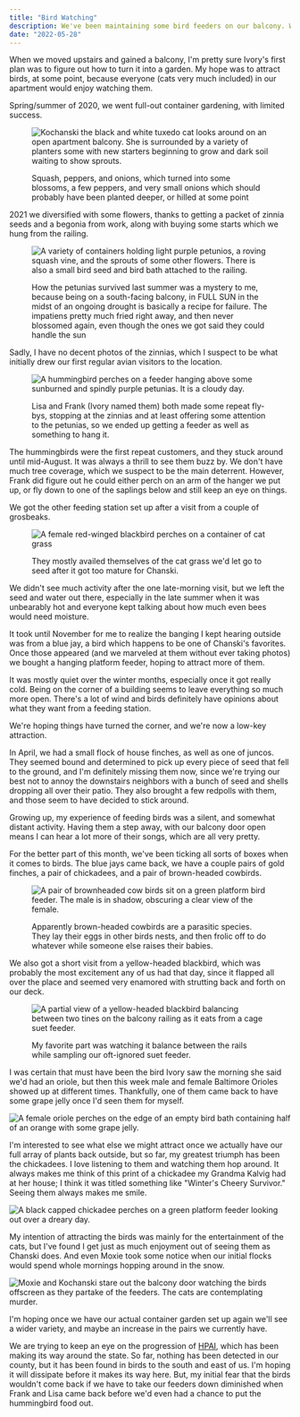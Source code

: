 ```yaml
---
title: "Bird Watching"
description: We've been maintaining some bird feeders on our balcony. We're finally starting to see repeat customers.
date: "2022-05-28"
---
```


When we moved upstairs and gained a balcony, I'm pretty sure Ivory's first plan was to figure out how to turn it into a garden. My hope was to attract birds, at some point, because everyone (cats very much included) in our apartment would enjoy watching them.

Spring/summer of 2020, we went full-out container gardening, with limited success.

<figure>

![Kochanski the black and white tuxedo cat looks around on an open apartment balcony. She is surrounded by a variety of planters some with new starters beginning to grow and dark soil waiting to show sprouts.](images/chanski-balcony-garden-starters.jpg)

<figcaption>

Squash, peppers, and onions, which turned into some blossoms, a few peppers, and very small onions which should probably have been planted deeper, or hilled at some point

</figcaption>

</figure>

<!--more-->

2021 we diversified with some flowers, thanks to getting a packet of zinnia seeds and a begonia from work, along with buying some starts which we hung from the railing.

<figure>

![A variety of containers holding light purple petunios, a roving squash vine, and the sprouts of some other flowers. There is also a small bird seed and bird bath attached to the railing.](images/balcony-garden-petunias-squash.jpg)

<figcaption>

How the petunias survived last summer was a mystery to me, because being on a south-facing balcony, in FULL SUN in the midst of an ongoing drought is basically a recipe for failure. The impatiens pretty much fried right away, and then never blossomed again, even though the ones we got said they could handle the sun

</figcaption>

</figure>

Sadly, I have no decent photos of the zinnias, which I suspect to be what initially drew our first regular avian visitors to the location.

<figure>

![A hummingbird perches on a feeder hanging above some sunburned and spindly purple petunias. It is a cloudy day.](images/hummingbird-feeder-above-petunias.jpg)

<figcaption>

Lisa and Frank (Ivory named them) both made some repeat fly-bys, stopping at the zinnias and at least offering some attention to the petunias, so we ended up getting a feeder as well as something to hang it.

</figcaption>

</figure>

The hummingbirds were the first repeat customers, and they stuck around until mid-August. It was always a thrill to see them buzz by. We don't have much tree coverage, which we suspect to be the main deterrent. However, Frank did figure out he could either perch on an arm of the hanger we put up, or fly down to one of the saplings below and still keep an eye on things.

We got the other feeding station set up after a visit from a couple of grosbeaks.

<figure>

![A female red-winged blackbird perches on a container of cat grass](images/bird-with-cat-grass.jpg)

<figcaption>

They mostly availed themselves of the cat grass we'd let go to seed after it got too mature for Chanski.

</figcaption>

</figure>

We didn't see much activity after the one late-morning visit, but we left the seed and water out there, especially in the late summer when it was unbearably hot and everyone kept talking about how much even bees would need moisture.

It took until November for me to realize the banging I kept hearing outside was from a blue jay, a bird which happens to be one of Chanski's favorites. Once those appeared (and we marveled at them without ever taking photos) we bought a hanging platform feeder, hoping to attract more of them.

It was mostly quiet over the winter months, especially once it got really cold. Being on the corner of a building seems to leave everything so much more open. There's a lot of wind and birds definitely have opinions about what they want from a feeding station.

We're hoping things have turned the corner, and we're now a low-key attraction.

In April, we had a small flock of house finches, as well as one of juncos. They seemed bound and determined to pick up every piece of seed that fell to the ground, and I'm definitely missing them now, since we're trying our best not to annoy the downstairs neighbors with a bunch of seed and shells dropping all over their patio. They also brought a few redpolls with them, and those seem to have decided to stick around.

Growing up, my experience of feeding birds was a silent, and somewhat distant activity. Having them a step away, with our balcony door open means I can hear a lot more of their songs, which are all very pretty.

For the better part of this month, we've been ticking all sorts of boxes when it comes to birds. The blue jays came back, we have a couple pairs of gold finches, a pair of chickadees, and a pair of brown-headed cowbirds.

<figure>

![A pair of brownheaded cow birds sit on a green platform bird feeder. The male is in shadow, obscuring a clear view of the female.](images/cowbird-pair-at-feeder.JPG)

<figcaption>

Apparently brown-headed cowbirds are a parasitic species. They lay their eggs in other birds nests, and then frolic off to do whatever while someone else raises their babies.

</figcaption>

</figure>

We also got a short visit from a yellow-headed blackbird, which was probably the most excitement any of us had that day, since it flapped all over the place and seemed very enamored with strutting back and forth on our deck.

<figure>

![A partial view of a yellow-headed blackbird balancing between two tines on the balcony railing as it eats from a cage suet feeder.](images/yellow-headed-blackbird-with-suet.jpg)

<figcaption>

My favorite part was watching it balance between the rails while sampling our oft-ignored suet feeder.

</figcaption>

</figure>

I was certain that must have been the bird Ivory saw the morning she said we'd had an oriole, but then this week male and female Baltimore Orioles showed up at different times. Thankfully, one of them came back to have some grape jelly once I'd seen them for myself.

![A female oriole perches on the edge of an empty bird bath containing half of an orange with some grape jelly.](images/female-oriole-at-feeder.jpg)

I'm interested to see what else we might attract once we actually have our full array of plants back outside, but so far, my greatest triumph has been the chickadees. I love listening to them and watching them hop around. It always makes me think of this print of a chickadee my Grandma Kalvig had at her house; I think it was titled something like "Winter's Cheery Survivor." Seeing them always makes me smile.

![A black capped chickadee perches on a green platform feeder looking out over a dreary day.](images/black-capped-chickadee-at-feeder.JPG)

My intention of attracting the birds was mainly for the entertainment of the cats, but I've found I get just as much enjoyment out of seeing them as Chanski does. And even Moxie took some notice when our initial flocks would spend whole mornings hopping around in the snow.

![Moxie and Kochanski stare out the balcony door watching the birds offscreen as they partake of the feeders. The cats are contemplating murder.](images/cats-spying-on-birds.jpg)

I'm hoping once we have our actual container garden set up again we'll see a wider variety, and maybe an increase in the pairs we currently have.

We are trying to keep an eye on the progression of [HPAI](https://www.dnr.state.mn.us/wildlifedisease/avian-influenza.html), which has been making its way around the state. So far, nothing has been detected in our county, but it has been found in birds to the south and east of us. I'm hoping it will dissipate before it makes its way here. But, my initial fear that the birds wouldn't come back if we have to take our feeders down diminished when Frank and Lisa came back before we'd even had a chance to put the hummingbird food out.
